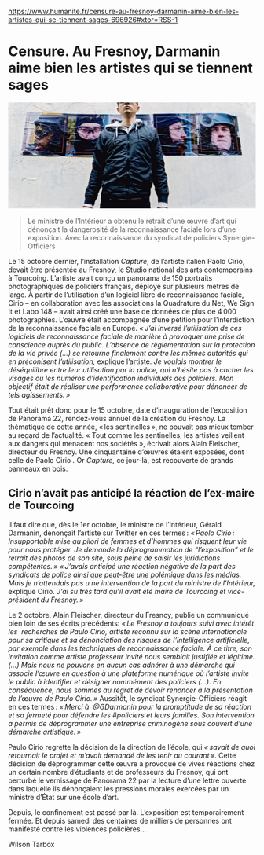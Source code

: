 https://www.humanite.fr/censure-au-fresnoy-darmanin-aime-bien-les-artistes-qui-se-tiennent-sages-696926#xtor=RSS-1

# Censure. Au Fresnoy, Darmanin aime bien les artistes qui se tiennent sages

![](20201201_Huma.jpg)

> Le ministre de l’Intérieur a obtenu le retrait d’une œuvre d’art qui dénonçait la dangerosité de la reconnaissance faciale lors d’une exposition. Avec la reconnaissance du syndicat de policiers Synergie-Officiers

Le 15 octobre dernier, l’installation _Capture_, de l’artiste italien Paolo Cirio, devait être présentée au Fresnoy, le Studio national des arts contemporains à Tourcoing. L’artiste avait conçu un panorama de 150 portraits photographiques de policiers français, déployé sur plusieurs mètres de large. À partir de l’utilisation d’un logiciel libre de reconnaissance faciale, Cirio – en collaboration avec les associations la Quadrature du Net, We Sign It et Labo 148 – avait ainsi créé une base de données de plus de 4 000 photographies. L’œuvre était accompagnée d’une pétition pour l’interdiction de la reconnaissance faciale en Europe. _« J’ai inversé l’utilisation de ces logiciels de reconnaissance faciale de manière à provoquer une prise de conscience auprès du public. L’absence de règlementation sur la protection de la vie privée (...) se retourne finalement contre les mêmes autorités qui en préconisent l’utilisation,_ explique ­l’artiste. _Je voulais montrer le déséquilibre entre leur utilisation par la police, qui ­n’hésite pas à cacher les visages ou les ­numéros d’identification individuels des policiers. Mon objectif était de réaliser une performance collaborative pour dénoncer de tels agissements. »_

Tout était prêt donc pour le 15 octobre, date d’inauguration de l’exposition de ­Panorama 22, rendez-vous annuel de la création du Fresnoy. La thématique de cette année, « les sentinelles », ne pouvait pas mieux tomber au regard de l’actualité. « Tout comme les sentinelles, les artistes veillent aux dangers qui menacent nos ­sociétés », écrivait alors Alain Fleischer, directeur du Fresnoy. Une cinquantaine d’œuvres étaient ­exposées, dont celle de Paolo Cirio _._ ­Or _Capture,_ ce jour-là, est recouverte de grands panneaux en bois.

Cirio n’avait pas anticipé la réaction de l’ex-maire de Tourcoing
-----------------------------------------------------------------

Il faut dire que, dès le 1er octobre, le ­ministre de l’Intérieur, Gérald Darmanin, dénonçait l’artiste sur Twitter en ces termes : _« Paolo Cirio : Insupportable mise au pilori de femmes et d’hommes qui risquent leur vie pour nous protéger. Je demande la déprogrammation de “l’exposition” et le retrait des photos de son site, sous peine de saisir les juridictions compétentes. » « J’avais anticipé une réaction négative de la part des syndicats de police ainsi que peut-être une polémique dans les médias. Mais je n’attendais pas u_ _ne intervention de la part du ministre de l’Intérieur,_ explique Cirio. _J’ai su très tard qu’il avait été maire de Tourcoing et vice-président du Fresnoy. »_

Le 2 octobre, Alain Fleischer, ­directeur du Fresnoy, publie un communiqué bien loin de ses écrits précédents: _« Le Fresnoy a toujours suivi avec intérêt les ­_ _recherches de Paulo Cirio, artiste ­reconnu sur la scène internationale pour sa critique et sa dénonciation des risques de l’intelligence artificielle, par exemple dans les techniques de reconnaissance faciale. À ce titre, son invitation comme artiste professeur invité nous semblait justifiée et légitime. (…) Mais nous ne pouvons en aucun cas ­adhérer à_ _une démarche qui associe l’œuvre en question à une plateforme numérique où l’artiste invite le public à identifier et désigner nommément des policiers (…). En conséquence, nous sommes au regret de devoir renoncer à la présentation de l’œuvre de Paulo Cirio. »_ Aussitôt, le syndicat ­Synergie-Officiers réagit en ces termes : _« Merci à ­ @GDarmanin pour la promptitude de sa réaction et sa fermeté pour ­défendre les #policiers et leurs familles. Son intervention a permis de déprogrammer une entreprise criminogène sous couvert d’une démarche artistique. »_

Paulo Cirio regrette la décision de la ­direction de l’école, qui _« savait de quoi retournait le projet et m’avait demandé de les tenir au courant »_. Cette décision de déprogrammer cette œuvre a provoqué de vives réactions chez un certain nombre d’étudiants et de professeurs du Fresnoy, qui ont perturbé le vernissage de Panorama 22 par la lecture d’une lettre ouverte dans laquelle ils dénonçaient les pressions morales exercées par un ministre d’État sur une école d’art.

Depuis, le confinement est passé par là. L’exposition est temporairement fermée. Et depuis samedi des centaines de milliers de personnes ont manifesté contre les violences policières…

Wilson Tarbox
<link rel="stylesheet" href="https://newdevprojects.github.io/ACV-CSC/kult.css">